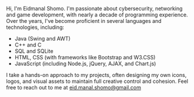 Hi, I'm Eidmanal Shomo.
I'm passionate about cybersecurity, networking and game development, with nearly a decade of programming experience.
Over the years, I've become proficient in several languages and technologies, including:

- Java (Swing and AWT)
- C++ and C
- SQL and SQLite
- HTML, CSS (with frameworks like Bootstrap and W3.CSS)
- JavaScript (including Node.js, jQuery, AJAX, and Chart.js)

I take a hands-on approach to my projects, often designing my own icons, logos, and visual assets to maintain full creative control and cohesion.
Feel free to reach out to me at eid.manal.shomo@gmail.com

<!---
Eidmanal/Eidmanal is a ✨ special ✨ repository because its `README.md` (this file) appears on your GitHub profile.
You can click the Preview link to take a look at your changes.
--->
